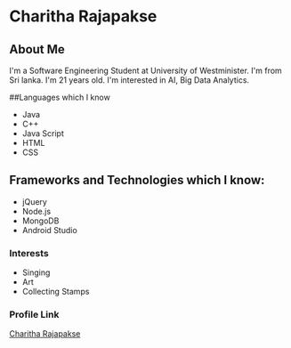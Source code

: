 # Charitha Rajapakse

## About Me

I'm a Software Engineering Student at University of Westminister. I'm from Sri lanka. I'm 21 years old. I'm interested in AI, Big Data Analytics.

##Languages which I know

- Java
- C++
- Java Script
- HTML
- CSS

## Frameworks and Technologies which I know:

- jQuery
- Node.js
- MongoDB
- Android Studio


### Interests

- Singing
- Art
- Collecting Stamps

### Profile Link
[Charitha Rajapakse](https://github.com/Charitha96)
